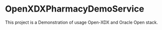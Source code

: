 OpenXDXPharmacyDemoService
==========================

This project is a Demonstration of usage Open-XDX and Oracle Open stack.
